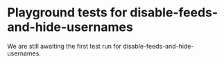 # Playground tests for disable-feeds-and-hide-usernames
We are still awaiting the first test run for disable-feeds-and-hide-usernames.

